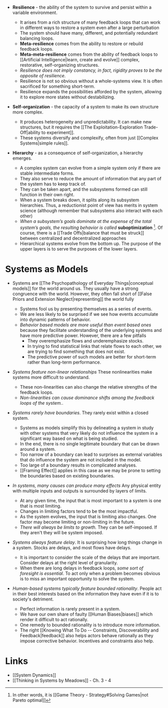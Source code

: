 * **Resilience** - the ability of the system to survive and persist within a variable environment. 
	* It arises from a rich structure of many feedback loops that can work in different ways to restore a system even after a large perturbation 
	* The system should have many, different, and potentially redundant balancing loops. 
	* **Meta-resilience** comes from the ability to restore or rebuild feedback loops. 
	* **Meta-meta-resilience** comes from the ability of feedback loops to [[Artificial Intelligence|learn, create and evolve]] complex, restorative, self-organizing structures. 
	* *Resilience does not imply constancy, in fact, rigidity proves to be the opposite of resilience.* 
	* Resilience is not so obvious without a whole-systems view. It is often sacrificed for something short-term. 
	* Resilience expands the possibilities afforded by the system, allowing it to explore more states without destabilizing. 

* **Self-organization** - the capacity of a system to make its own structure more complex. 
	* It produces heterogeneity and unpredictability. It can make new structures, but it requires the [[The Exploitation-Exploration Trade-Off|ability to experiment]]. 
	* These systems diversify and complexify, often from just [[Complex Systems|simple rules]].

* **Hierarchy** - as a consequence of self-organization, a hierarchy emerges. 
	* A complex system can  evolve from a simple system only if there are stable intermediate forms. 
	* They also serve to reduce the amount of information that any part of the system has to keep track of. 
	* They can be taken apart, and the subsystems formed can still function in their own right. 
	* When a system breaks down, it splits along its subsystem hierarchies. Thus, a reductionist point of view has merits in system science (although remember that subsystems also interact with each other)
	* *When a subsystem’s goals dominate at the expense of the total system’s goals, the resulting behavior is called* **suboptimization** [^1]. Of course, there is a [[Trade Offs|balance that must be struck]] between centralized and decentralized approaches
	* Hierarchical systems evolve from the bottom up. The purpose of the upper layers is to serve the purposes of the lower layers. 

[^1]: In other words, it is [[Game Theory - Strategy#Solving Games|not Pareto optimal]]

# Systems as Models 
* Systems are [[The Psychopathology of Everyday Things|conceptual models]] for the world around us. They usually have a strong congruence with the world. However, they often fall short of [[False Priors and Extension Neglect|representing]] the world fully
	* Systems fool us by presenting themselves as a series of events.
	* We are less likely to be surprised if we see how events accumulate into dynamic patterns of behavior.
	* *Behavior based models are more useful than event based ones* because they facilitate understanding of the underlying systems and have more predictive power. However, there are a few pitfalls 
		* They overemphasize flows and underemphasize stocks. 
		* In trying to find statistical links that relate flows to each other, we are trying to find something that does not exist. 
		* The predictive power of such models are better for short-term rather than long-term performance. 

* *Systems feature non-linear relationships* These nonlinearities make systems more difficult to understand. 
	* These non-linearities can also change the relative strengths of the feedback loops. 
	* *Non-linearities can cause dominance shifts among the feedback loops of the system.*.

* *Systems rarely have boundaries*. They rarely exist within a closed system.
	* Systems as models simplify this by delineating a system in study with other systems that very likely do not influence the system in a significant way based on what is being studied.
	* In the end, there is no single legitimate boundary that can be drawn around a system. 
	* Too narrow of a boundary can lead to surprises as external variables that do influence the system are not included in the model.
	* Too large of a boundary results in complicated analyses. 
	* [[Framing Effect]] applies in this case as we may be prone to setting the boundaries based on existing boundaries.

* *In systems, many causes can produce many effects* Any physical entity with multiple inputs and outputs is surrounded by layers of limits. 
	* At any given time, the input that is most important to a system is one that is most limiting. 
	* Changes in limiting factors tend to be the most impactful. 
	* As the system evolves, the input that is limiting also changes. One factor may become limiting or non-limiting in the future. 
	* *There will always be limits to growth.* They can be self-imposed. If they aren't they will be system imposed. 

* *Systems always feature delay*. It is surprising how long things change in a system. Stocks are delays, and most flows have delays. 
	* It is important to consider the scale of the delays that are important. Consider delays at the right level of granularity. 
	* When there are long delays in feedback loops, *some sort of foresight is essential*. To act only when a problem becomes obvious is to miss an important opportunity to solve the system. 

* *Human-based systems typically feature bounded rationality*. People act in their best interests based on the information they have even if it is to society's detriment. 
	* Perfect information is rarely present in a system. 
	* We have our own share of faulty [[Human Biases|biases]] which render it difficult to act rationally. 
	* One remedy to bounded rationality is to introduce more information. 
	* The right [[Knowing What To Do -- Constraints, Discoverability and Feedback|feedback]] also helps actors behave rationally as they impose corrective behavior. Incentives and constraints also help. 

# Links 
* [[System Dynamics]]
* [[Thinking in Systems by Meadows]] - Ch. 3 - 4